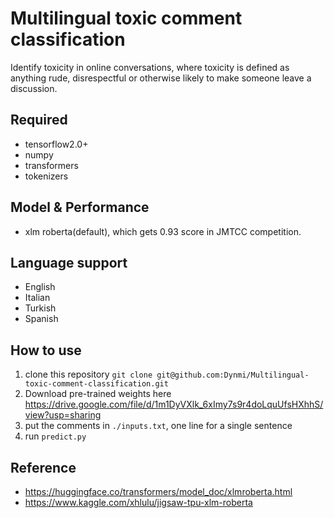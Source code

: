 # Multilingual toxic comment classification
Identify toxicity in online conversations, where toxicity is defined as anything rude, disrespectful or otherwise likely to make someone leave a discussion.

## Required
- tensorflow2.0+
- numpy
- transformers
- tokenizers

## Model & Performance
- xlm roberta(default), which gets 0.93 score in JMTCC competition.
## Language support 
- English
- Italian
- Turkish
- Spanish

## How to use
1. clone this repository ``` git clone git@github.com:Dynmi/Multilingual-toxic-comment-classification.git ```
2. Download pre-trained weights here https://drive.google.com/file/d/1m1DyVXlk_6xImy7s9r4doLquUfsHXhhS/view?usp=sharing
3. put the comments in ```./inputs.txt```, one line for a single sentence
4. run ```predict.py```

## Reference
- https://huggingface.co/transformers/model_doc/xlmroberta.html
- https://www.kaggle.com/xhlulu/jigsaw-tpu-xlm-roberta
